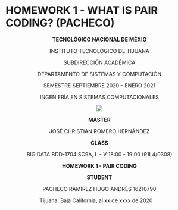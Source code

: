 # HOMEWORK 1 - WHAT IS PAIR CODING? (PACHECO)

<div align="center">

**TECNOLÓGICO NACIONAL DE MÉXIO**

INSTITUTO TECNOLÓGICO DE TIJUANA

SUBDIRECCIÓN ACADÉMICA
 
DEPARTAMENTO DE SISTEMAS Y COMPUTACIÓN
 
SEMESTRE SEPTIEMBRE 2020 – ENERO 2021

INGENIERÍA EN SISTEMAS COMPUTACIONALES

 
 [![](https://upload.wikimedia.org/wikipedia/commons/2/2e/ITT.jpg)](https://upload.wikimedia.org/wikipedia/commons/2/2e/ITT.jpg)

**MASTER**

JOSÉ CHRISTIAN ROMERO HERNÁNDEZ

**CLASS**

BIG DATA
BDD-1704 SC9A, L - V 18:00 - 19:00 (91L4/0308)


**HOMEWORK 1 - PAIR CODING**


**STUDENT**

PACHECO RAMÍREZ HUGO ANDRÉS	16210790


Tijuana, Baja California, al xx de xxxx de 2020
 
</div>